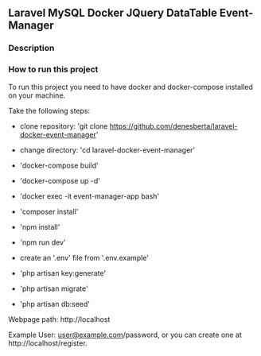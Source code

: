 ## Laravel MySQL Docker JQuery DataTable Event-Manager

### Description
### How to run this project

To run this project you need to have docker and docker-compose installed on your machine.

Take the following steps:

- clone repository: 'git clone https://github.com/denesberta/laravel-docker-event-manager'
- change directory: 'cd laravel-docker-event-manager'
- 'docker-compose build'
- 'docker-compose up -d'
- 'docker exec -it event-manager-app bash'
- 'composer install'
- 'npm install'
- 'npm run dev'

- create an '.env' file from '.env.example'

- 'php artisan key:generate'
- 'php artisan migrate'
- 'php artisan db:seed'

Webpage path: http://localhost

Example User: user@example.com/password, or you can create one at http://localhost/register.

